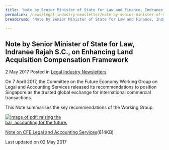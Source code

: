 ```yaml
---
title: 'Note by Senior Minister of State for Law and Finance, Indranee Rajah S.C., on CFE Legal and Accounting Services'
permalink: /news/legal-industry-newsletter/note-by-senior-minister-of-state-for-law-and-finance--indranee-r2/
breadcrumb: 'Note by Senior Minister of State for Law and Finance, Indranee Rajah S.C., on CFE Legal and Accounting Services'

---
```



<style>
  .image {width: 200px;}
  .image img {max-width: 100%;}
</style>

Note by Senior Minister of State for Law, Indranee Rajah S.C., on Enhancing Land Acquisition Compensation Framework
---

2 May 2017 Posted in [Legal Industry Newsletters](/news/legal-industry-newsletters/)

On 7 April 2017, the Committee on the Future Economy Working Group on Legal and Accounting Services released its recommendations to position Singapore as the trusted global exchange for international commercial transactions.

This Note summarises the key recommendations of the Working Group.

<div class="image">
  <a href="/files/NoteonCFELegalandAccountingServices.pdf"><img src="/images/1493714260603.jpg/" alt="image of pdf: raising the bar, accounting for the future."></a>
</div>

<a href="/files/NoteonCFELegalandAccountingServices.pdf/">Note on CFE Legal and Accounting Services</a>(614KB)

<p class="right-side-updated">Last updated on 02 May 2017</p>

